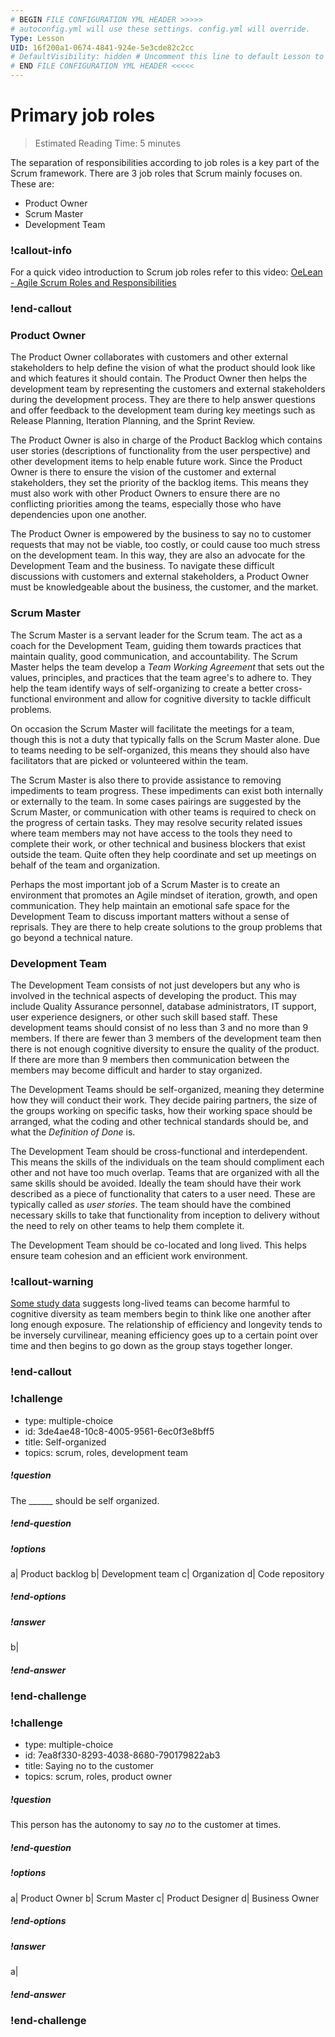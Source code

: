 ```yaml
---
# BEGIN FILE CONFIGURATION YML HEADER >>>>>
# autoconfig.yml will use these settings. config.yml will override.
Type: Lesson
UID: 16f200a1-0674-4841-924e-5e3cde82c2cc
# DefaultVisibility: hidden # Uncomment this line to default Lesson to hidden
# END FILE CONFIGURATION YML HEADER <<<<<
---
```


# Primary job roles

> Estimated Reading Time: 5 minutes

The separation of responsibilities according to job roles is a key part of the Scrum framework. There are 3 job roles that Scrum mainly focuses on. These are:

* Product Owner
* Scrum Master
* Development Team

### !callout-info
For a quick video introduction to Scrum job roles refer to this video: [OeLean - Agile Scrum Roles and Responsibilities](https://youtu.be/j7T1m2Amc40)
### !end-callout

### Product Owner

The Product Owner collaborates with customers and other external stakeholders to help define the vision of what the product should look like and which features it should contain. The Product Owner then helps the development team by representing the customers and external stakeholders during the development process. They are there to help answer questions and offer feedback to the development team during key meetings such as Release Planning, Iteration Planning, and the Sprint Review.

The Product Owner is also in charge of the Product Backlog which contains user stories (descriptions of functionality from the user perspective) and other development items to help enable future work. Since the Product Owner is there to ensure the vision of the customer and external stakeholders, they set the priority of the backlog items. This means they must also work with other Product Owners to ensure there are no conflicting priorities among the teams, especially those who have dependencies upon one another.

The Product Owner is empowered by the business to say no to customer requests that may not be viable, too costly, or could cause too much stress on the development team. In this way, they are also an advocate for the Development Team and the business. To navigate these difficult discussions with customers and external stakeholders, a Product Owner must be knowledgeable about the business, the customer, and the market.

### Scrum Master

The Scrum Master is a servant leader for the Scrum team. The act as a coach for the Development Team, guiding them towards practices that maintain quality, good communication, and accountability. The Scrum Master helps the team develop a _Team Working Agreement_ that sets out the values, principles, and practices that the team agree's to adhere to. They help the team identify ways of self-organizing to create a better cross-functional environment and allow for cognitive diversity to tackle difficult problems.

On occasion the Scrum Master will facilitate the meetings for a team, though this is not a duty that typically falls on the Scrum Master alone. Due to teams needing to be self-organized, this means they should also have facilitators that are picked or volunteered within the team.

The Scrum Master is also there to provide assistance to removing impediments to team progress. These impediments can exist both internally or externally to the team. In some cases pairings are suggested by the Scrum Master, or communication with other teams is required to check on the progress of certain tasks. They may resolve security related issues where team members may not have access to the tools they need to complete their work, or other technical and business blockers that exist outside the team. Quite often they help coordinate and set up meetings on behalf of the team and organization.

Perhaps the most important job of a Scrum Master is to create an environment that promotes an Agile mindset of iteration, growth, and open communication. They help maintain an emotional safe space for the Development Team to discuss important matters without a sense of reprisals. They are there to help create solutions to the group problems that go beyond a technical nature.

### Development Team

The Development Team consists of not just developers but any who is involved in the technical aspects of developing the product. This may include Quality Assurance personnel, database administrators, IT support, user experience designers, or other such skill based staff. These development teams should consist of no less than 3 and no more than 9 members. If there are fewer than 3 members of the development team then there is not enough cognitive diversity to ensure the quality of the product. If there are more than 9 members then communication between the members may become difficult and harder to stay organized.

The Development Teams should be self-organized, meaning they determine how they will conduct their work. They decide pairing partners, the size of the groups working on specific tasks, how their working space should be arranged, what the coding and other technical standards should be, and what the *Definition of Done* is.

The Development Team should be cross-functional and interdependent. This means the skills of the individuals on the team should compliment each other and not have too much overlap. Teams that are organized with all the same skills should be avoided. Ideally the team should have their work described as a piece of functionality that caters to a user need. These are typically called as *user stories*. The team should have the combined necessary skills to take that functionality from inception to delivery without the need to rely on other teams to help them complete it.

The Development Team should be co-located and long lived. This helps ensure team cohesion and an efficient work environment.

### !callout-warning
[Some study data](https://www.sciencedirect.com/science/article/abs/pii/S0263237313001618) suggests long-lived teams can become harmful to cognitive diversity as team members begin to think like one another after long enough exposure. The relationship of efficiency and longevity tends to be inversely curvilinear, meaning efficiency goes up to a certain point over time and then begins to go down as the group stays together longer.
### !end-callout

### !challenge

* type: multiple-choice
* id: 3de4ae48-10c8-4005-9561-6ec0f3e8bff5
* title: Self-organized
* topics: scrum, roles, development team

##### !question

The ______ should be self organized.

##### !end-question

##### !options

a| Product backlog
b| Development team
c| Organization
d| Code repository

##### !end-options

##### !answer

b|

##### !end-answer

### !end-challenge

### !challenge

* type: multiple-choice
* id: 7ea8f330-8293-4038-8680-790179822ab3
* title: Saying no to the customer
* topics: scrum, roles, product owner

##### !question

This person has the autonomy to say *no* to the customer at times.

##### !end-question

##### !options

a| Product Owner
b| Scrum Master
c| Product Designer
d| Business Owner

##### !end-options

##### !answer

a|

##### !end-answer

### !end-challenge
